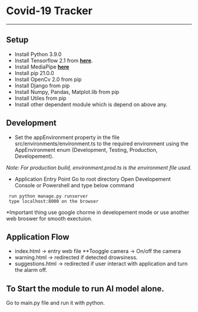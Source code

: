 # Covid-19 Tracker
-----------------------------

## Setup

* Install Python 3.9.0
* Install Tensorflow 2.1 from **[here](https://www.tensorflow.org/install)**.
* Install MediaPipe  **[here](https://google.github.io/mediapipe/getting_started/python)**
* Install pip 21.0.0
* Install OpenCv 2.0 from pip
* Install Django from pip
* Install Numpy, Pandas, Matplot.lib from pip
* Install Utiles from pip
* Install other dependent module which is depend on above any.


## Development

* Set the appEnvironment property in the file src/environments/environment.ts to the required environment using the AppEnvironment enum (Development,
  Testing,
  Production,
  Developement).
  
*Note: For production build, environment.prod.ts is the environment file used.*



* Application Entry Point
Go to root directory
Open Developement Console or Powershell and type below command

```
 run python manage.py runserver
 type localhost:8000 on the browser
```

*Important thing use google chorme in developement mode or use another web broswer for smooth exectuion.

## Application Flow
* index.html -> entry web file
  **Tooggle camera -> On/off the camera
* warning.html -> redirected if detected drowsiness.
* suggestions.html ->  redirected if user interact with application and turn the alarm off.



## To Start the module to run AI model alone.
Go to main.py file and run it with python.

